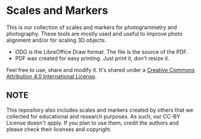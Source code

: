 # Scales and Markers

This is our collection of scales and markers for photogrammetry and photography. These tools are mostly used and useful to improve photo alignment and/or for scaling 3D objects.

* ODG is the LibreOffice Draw format. The file is the source of the PDF. 
* PDF was created for easy printing. Just print it, don't resize it.

Feel free to use, share and modify it. It's shared under a [Creative Commons Attribution 4.0 International License](http://creativecommons.org/licenses/by/4.0/).


## NOTE
This repository also includes scales and markers created by others that we collected for educational and research purposes. As such, our CC-BY License doesn't apply. If you plan to use them, credit the authors and please check their licenses and copyright.
